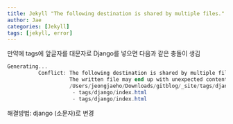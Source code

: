 ```yaml
---
title: Jekyll "The following destination is shared by multiple files."
author: Jae
categories: [Jekyll]
tags: [jekyll, error]
---
```


만약에 tags에 앞글자를 대문자로 Django를 넣으면 다음과 같은 충돌이 생김

```powershell
Generating...
          Conflict: The following destination is shared by multiple files.
                    The written file may end up with unexpected contents.
                    /Users/jeongjaeho/Downloads/gitblog/_site/tags/django/index.html
                     - tags/django/index.html
                     - tags/django/index.html
```

해결방법: django (소문자)로 변경
